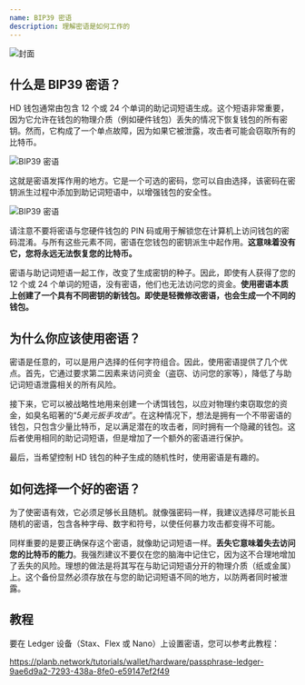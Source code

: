 ```yaml
---
name: BIP39 密语
description: 理解密语是如何工作的
---
```

![封面](assets/cover.webp)

## 什么是 BIP39 密语？

HD 钱包通常由包含 12 个或 24 个单词的助记词短语生成。这个短语非常重要，因为它允许在钱包的物理介质（例如硬件钱包）丢失的情况下恢复钱包的所有密钥。然而，它构成了一个单点故障，因为如果它被泄露，攻击者可能会窃取所有的比特币。

![BIP39 密语](assets/notext/01.webp)

这就是密语发挥作用的地方。它是一个可选的密码，您可以自由选择，该密码在密钥派生过程中添加到助记词短语中，以增强钱包的安全性。

![BIP39 密语](assets/notext/02.webp)

请注意不要将密语与您硬件钱包的 PIN 码或用于解锁您在计算机上访问钱包的密码混淆。与所有这些元素不同，密语在您钱包的密钥派生中起作用。**这意味着没有它，您将永远无法恢复您的比特币。**

密语与助记词短语一起工作，改变了生成密钥的种子。因此，即使有人获得了您的 12 个或 24 个单词的短语，没有密语，他们也无法访问您的资金。**使用密语本质上创建了一个具有不同密钥的新钱包。即使是轻微修改密语，也会生成一个不同的钱包。**

## 为什么你应该使用密语？

密语是任意的，可以是用户选择的任何字符组合。因此，使用密语提供了几个优点。首先，它通过要求第二因素来访问资金（盗窃、访问您的家等），降低了与助记词短语泄露相关的所有风险。

接下来，它可以被战略性地用来创建一个诱饵钱包，以应对物理约束窃取您的资金，如臭名昭著的“*5美元扳手攻击*”。在这种情况下，想法是拥有一个不带密语的钱包，只包含少量比特币，足以满足潜在的攻击者，同时拥有一个隐藏的钱包。这后者使用相同的助记词短语，但是增加了一个额外的密语进行保护。

最后，当希望控制 HD 钱包的种子生成的随机性时，使用密语是有趣的。

## 如何选择一个好的密语？
为了使密语有效，它必须足够长且随机。就像强密码一样，我建议选择尽可能长且随机的密语，包含各种字母、数字和符号，以使任何暴力攻击都变得不可能。

同样重要的是要正确保存这个密语，就像助记词短语一样。**丢失它意味着失去访问您的比特币的能力**。我强烈建议不要仅在您的脑海中记住它，因为这不合理地增加了丢失的风险。理想的做法是将其写在与助记词短语分开的物理介质（纸或金属）上。这个备份显然必须存放在与您的助记词短语不同的地方，以防两者同时被泄露。

## 教程

要在 Ledger 设备（Stax、Flex 或 Nano）上设置密语，您可以参考此教程：

https://planb.network/tutorials/wallet/hardware/passphrase-ledger-9ae6d9a2-7293-438a-8fe0-e59147ef2f49